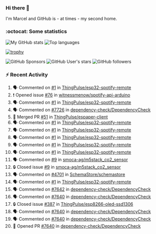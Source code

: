 ### Hi there 👋

I'm Marcel and GitHub is - at times - my second home.

<!--
**marcelstoer/marcelstoer** is a ✨ _special_ ✨ repository because its `README.md` (this file) appears on your GitHub profile.

Here are some ideas to get you started:

- 🔭 I’m currently working on ...
- 🌱 I’m currently learning ...
- 👯 I’m looking to collaborate on ...
- 🤔 I’m looking for help with ...
- 💬 Ask me about ...
- 📫 How to reach me: ...
- 😄 Pronouns: ...
- ⚡ Fun fact: ...
-->

### :octocat: Some statistics

<!-- https://github.com/anuraghazra/github-readme-stats -->

![My GitHub stats](https://github-readme-stats.vercel.app/api?username=marcelstoer&count_private=true&show_icons=true&hide_title=true)
![Top languages](https://github-readme-stats.vercel.app/api/top-langs/?username=marcelstoer&layout=compact&count_private=true&show_icons=true&hide_title=true&langs_count=10)

[![trophy](https://github-profile-trophy.vercel.app/?username=marcelstoer)](https://github.com/marcelstoer)

![GitHub Sponsors](https://img.shields.io/github/sponsors/marcelstoer?style=social)
![GitHub User's stars](https://img.shields.io/github/stars/marcelstoer?style=social)
![GitHub followers](https://img.shields.io/github/followers/marcelstoer?style=social)

### :zap: Recent Activity

<!--START_SECTION:activity-->
1. 🗣 Commented on [#1](https://github.com/ThingPulse/esp32-spotify-remote/pull/1#issuecomment-2965324978) in [ThingPulse/esp32-spotify-remote](https://github.com/ThingPulse/esp32-spotify-remote)
2. ❗ Opened issue [#76](https://github.com/witnessmenow/spotify-api-arduino/issues/76) in [witnessmenow/spotify-api-arduino](https://github.com/witnessmenow/spotify-api-arduino)
3. 🗣 Commented on [#1](https://github.com/ThingPulse/esp32-spotify-remote/pull/1#issuecomment-2964048754) in [ThingPulse/esp32-spotify-remote](https://github.com/ThingPulse/esp32-spotify-remote)
4. 🗣 Commented on [#7726](https://github.com/dependency-check/DependencyCheck/pull/7726#issuecomment-2958912644) in [dependency-check/DependencyCheck](https://github.com/dependency-check/DependencyCheck)
5. 🎉 Merged PR [#51](https://github.com/ThingPulse/espaper-client/pull/51) in [ThingPulse/espaper-client](https://github.com/ThingPulse/espaper-client)
6. 🗣 Commented on [#1](https://github.com/ThingPulse/esp32-spotify-remote/pull/1#issuecomment-2956674918) in [ThingPulse/esp32-spotify-remote](https://github.com/ThingPulse/esp32-spotify-remote)
7. 🗣 Commented on [#1](https://github.com/ThingPulse/esp32-spotify-remote/pull/1#issuecomment-2955467135) in [ThingPulse/esp32-spotify-remote](https://github.com/ThingPulse/esp32-spotify-remote)
8. 🗣 Commented on [#1](https://github.com/ThingPulse/esp32-spotify-remote/pull/1#issuecomment-2934471127) in [ThingPulse/esp32-spotify-remote](https://github.com/ThingPulse/esp32-spotify-remote)
9. 🗣 Commented on [#1](https://github.com/ThingPulse/esp32-spotify-remote/pull/1#issuecomment-2928900041) in [ThingPulse/esp32-spotify-remote](https://github.com/ThingPulse/esp32-spotify-remote)
10. 🗣 Commented on [#1](https://github.com/ThingPulse/esp32-spotify-remote/pull/1#issuecomment-2927348750) in [ThingPulse/esp32-spotify-remote](https://github.com/ThingPulse/esp32-spotify-remote)
11. 🗣 Commented on [#9](https://github.com/smoca-ag/m5stack_co2_sensor/issues/9#issuecomment-2915168671) in [smoca-ag/m5stack_co2_sensor](https://github.com/smoca-ag/m5stack_co2_sensor)
12. 🔒 Closed issue [#9](https://github.com/smoca-ag/m5stack_co2_sensor/issues/9) in [smoca-ag/m5stack_co2_sensor](https://github.com/smoca-ag/m5stack_co2_sensor)
13. 🗣 Commented on [#4701](https://github.com/SchemaStore/schemastore/pull/4701#issuecomment-2903929225) in [SchemaStore/schemastore](https://github.com/SchemaStore/schemastore)
14. 🗣 Commented on [#1](https://github.com/ThingPulse/esp32-spotify-remote/pull/1#issuecomment-2886583723) in [ThingPulse/esp32-spotify-remote](https://github.com/ThingPulse/esp32-spotify-remote)
15. 🗣 Commented on [#7642](https://github.com/dependency-check/DependencyCheck/issues/7642#issuecomment-2882764106) in [dependency-check/DependencyCheck](https://github.com/dependency-check/DependencyCheck)
16. 🗣 Commented on [#7640](https://github.com/dependency-check/DependencyCheck/pull/7640#issuecomment-2879486277) in [dependency-check/DependencyCheck](https://github.com/dependency-check/DependencyCheck)
17. 🔒 Closed issue [#387](https://github.com/ThingPulse/esp8266-oled-ssd1306/issues/387) in [ThingPulse/esp8266-oled-ssd1306](https://github.com/ThingPulse/esp8266-oled-ssd1306)
18. 🗣 Commented on [#7640](https://github.com/dependency-check/DependencyCheck/pull/7640#issuecomment-2876149198) in [dependency-check/DependencyCheck](https://github.com/dependency-check/DependencyCheck)
19. 🗣 Commented on [#7640](https://github.com/dependency-check/DependencyCheck/pull/7640#issuecomment-2876134721) in [dependency-check/DependencyCheck](https://github.com/dependency-check/DependencyCheck)
20. 💪 Opened PR [#7640](https://github.com/dependency-check/DependencyCheck/pull/7640) in [dependency-check/DependencyCheck](https://github.com/dependency-check/DependencyCheck)
<!--END_SECTION:activity-->

